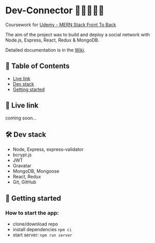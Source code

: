 # Dev-Connector 👨‍💻🔗👩‍💻

Coursework for [Udemy - MERN Stack Front To Back](https://www.udemy.com/mern-stack-front-to-back/)

The aim of the project was to build and deploy a social network with Node.js, Express, React, Redux & MongoDB.

Detailed documentation is in the [Wiki](https://github.com/jpacsai/Dev-Connector/wiki).

## 📑 Table of Contents
* [Live link](#-live-link)
* [Dev stack](#-dev-stack)
* [Getting started](#-getting-started)

## 🔗 Live link  
coming soon...
  
## 🛠 Dev stack
- Node, Express, express-validator
- bcrypt.js
- JWT
- Gravatar
- MongoDB, Mongoose
- React, Redux
- Git, GitHub

## 🏁 Getting started
### How to start the app:
- clone/download repo
- install dependencies `npm ci`
- start server: `npm run server`
